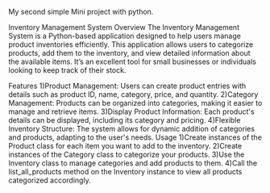 My second simple Mini project with python. 

Inventory Management System
Overview
The Inventory Management System is a Python-based application designed to help users manage product inventories efficiently. This application allows users to categorize products, add them to the inventory, and view detailed information about the available items. It’s an excellent tool for small businesses or individuals looking to keep track of their stock.

Features
1)Product Management: Users can create product entries with details such as product ID, name, category, price, and quantity.
2)Category Management: Products can be organized into categories, making it easier to manage and retrieve items.
3)Display Product Information: Each product's details can be displayed, including its category and pricing.
4)Flexible Inventory Structure: The system allows for dynamic addition of categories and products, adapting to the user's needs.
Usage
1)Create instances of the Product class for each item you want to add to the inventory.
2)Create instances of the Category class to categorize your products.
3)Use the Inventory class to manage categories and add products to them.
4)Call the list_all_products method on the Inventory instance to view all products categorized accordingly.
